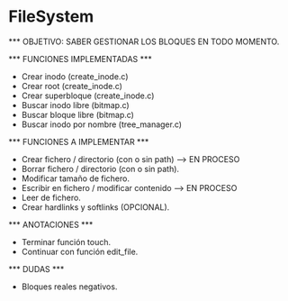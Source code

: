 # FileSystem
*** OBJETIVO: SABER GESTIONAR LOS BLOQUES EN TODO MOMENTO.

*** FUNCIONES IMPLEMENTADAS ***
- Crear inodo (create_inode.c)
- Crear root (create_inode.c)
- Crear superbloque (create_inode.c)
- Buscar inodo libre (bitmap.c)
- Buscar bloque libre (bitmap.c)
- Buscar inodo por nombre (tree_manager.c)

*** FUNCIONES A IMPLEMENTAR ***
- Crear fichero / directorio (con o sin path) --> EN PROCESO
- Borrar fichero / directorio (con o sin path).
- Modificar tamaño de fichero.
- Escribir en fichero / modificar contenido --> EN PROCESO
- Leer de fichero.
- Crear hardlinks y softlinks (OPCIONAL).

*** ANOTACIONES ***
- Terminar función touch.
- Continuar con función edit_file.

*** DUDAS ***
- Bloques reales negativos.
